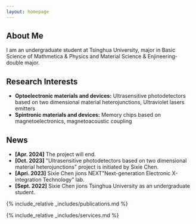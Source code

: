 ```yaml
---
layout: homepage
---
```


## About Me

I am an undergraduate student at Tsinghua University, major in Basic Science of Mathmetica & Physics and Material Science & Enjineering-double major. 

## Research Interests

- **Optoelectronic materials and devices:** Ultrasensitive photodetectors based on two dimensional material heterojunctions, Ultraviolet lasers emitters
- **Spintronic materials and devices:** Memory chips based on magnetoelectronics, magnetoacoustic coupling

## News

- **[Apr. 2024]** The project will end.
- **[Oct. 2023]** "Ultrasensitive photodetectors based on two dimensional material heterojunctions" project is initiated by Sixie Chen.
- **[Apri. 2023]** Sixie Chen jions NEXT"Next-generation Electronic X-integration Technology" lab.
- **[Sept. 2022]** Sixie Chen jions Tsinghua University as an undergraduate student.

{% include_relative _includes/publications.md %}

{% include_relative _includes/services.md %}
